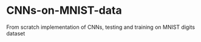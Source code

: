 # CNNs-on-MNIST-data
From scratch implementation of CNNs, testing and training on MNIST digits dataset
